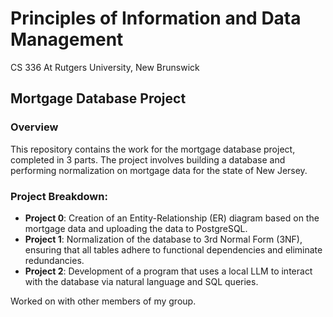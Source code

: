 # Principles of Information and Data Management 
CS 336 At Rutgers University, New Brunswick
## Mortgage Database Project
 
### Overview
 
This repository contains the work for the mortgage database project, completed in 3 parts. The project involves building a database and performing normalization on mortgage data for the state of New Jersey.
 
 ### Project Breakdown:
 
 - **Project 0**: Creation of an Entity-Relationship (ER) diagram based on the mortgage data and uploading the data to PostgreSQL.
 - **Project 1**: Normalization of the database to 3rd Normal Form (3NF), ensuring that all tables adhere to functional dependencies and eliminate redundancies.
 - **Project 2**: Development of a program that uses a local LLM to interact with the database via natural language and SQL queries.
 
Worked on with other members of my group. 
